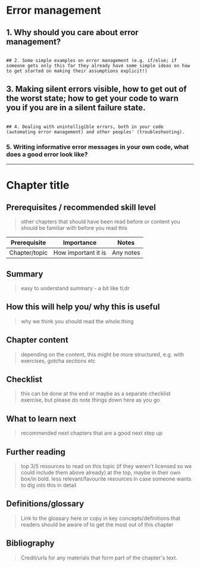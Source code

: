 # Error management

## 1. Why should you care about error management?

~~~

## 2. Some simple examples on error management (e.g. if/else; if someone gets only this far they already have some simple ideas on how to get started on making their assumptions explicit!)

~~~

## 3. Making silent errors visible, how to get out of the worst state; how to get your code to warn you if you are in a silent failure state.

~~~

## 4. Dealing with unintelligible errors, both in your code (automating error management) and other peoples' (troubleshooting).

~~~

### 5. Writing informative error messages in your own code, what does a good error look like?

---

# Chapter title

## Prerequisites / recommended skill level
> other chapters that should have been read before or content you should be familiar with before you read this

| Prerequisite | Importance | Notes |
| -------------|----------|------|
| Chapter/topic | How important it is | Any notes |

## Summary
> easy to understand summary - a bit like tl;dr

## How this will help you/ why this is useful
> why we think you should read the whole thing

## Chapter content
> depending on the content, this might be more structured, e.g. with exercises, gotcha sections etc

## Checklist
> this can be done at the end or maybe as a separate checklist exercise, but please do note things down here as you go

## What to learn next
> recommended next chapters that are a good next step up

## Further reading
> top 3/5 resources to read on this topic (if they weren't licensed so we could include them above already) at the top, maybe in their own box/in bold.
> less relevant/favourite resources in case someone wants to dig into this in detail

## Definitions/glossary
> Link to the glossary here or copy in key concepts/definitions that readers should be aware of to get the most out of this chapter

## Bibliography
> Credit/urls for any materials that form part of the chapter's text.

